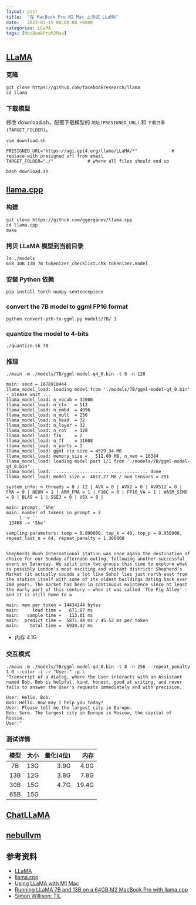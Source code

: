 ```yaml
---
layout: post
title:  "在 MacBook Pro M2 Max 上测试 LLaMA"
date:   2023-03-15 08:00:00 +0800
categories: LLaMA
tags: [MacBookProM2Max]
---
```


## [LLaMA](https://github.com/facebookresearch/llama)

### 克隆
```shell
git clone https://github.com/facebookresearch/llama
cd llama
```

### 下载模型
修改 download.sh，配置下载模型的 ```地址(PRESIGNED_URL)``` 和 ```下载目录(TARGET_FOLDER)```。
```shell
vim download.sh
```
```
PRESIGNED_URL="https://agi.gpt4.org/llama/LLaMA/*"             # replace with presigned url from email
TARGET_FOLDER="./"             # where all files should end up
```

```shell
bash download.sh
```

## [llama.cpp](https://github.com/ggerganov/llama.cpp)

### 构建
```shell
git clone https://github.com/ggerganov/llama.cpp
cd llama.cpp
make
```

### 拷贝 LLaMA 模型到当前目录
```shell
ls ./models
65B 30B 13B 7B tokenizer_checklist.chk tokenizer.model
```

### 安装 Python 依赖
```shell
pip install torch numpy sentencepiece
```

### convert the 7B model to ggml FP16 format
```shell
python convert-pth-to-ggml.py models/7B/ 1
```

### quantize the model to 4-bits
```shell
./quantize.sh 7B
```

### 推理
```shell
./main -m ./models/7B/ggml-model-q4_0.bin -t 8 -n 128
```
```
main: seed = 1678918444
llama_model_load: loading model from './models/7B/ggml-model-q4_0.bin' - please wait ...
llama_model_load: n_vocab = 32000
llama_model_load: n_ctx   = 512
llama_model_load: n_embd  = 4096
llama_model_load: n_mult  = 256
llama_model_load: n_head  = 32
llama_model_load: n_layer = 32
llama_model_load: n_rot   = 128
llama_model_load: f16     = 2
llama_model_load: n_ff    = 11008
llama_model_load: n_parts = 1
llama_model_load: ggml ctx size = 4529.34 MB
llama_model_load: memory_size =   512.00 MB, n_mem = 16384
llama_model_load: loading model part 1/1 from './models/7B/ggml-model-q4_0.bin'
llama_model_load: .................................... done
llama_model_load: model size =  4017.27 MB / num tensors = 291

system_info: n_threads = 8 / 12 | AVX = 0 | AVX2 = 0 | AVX512 = 0 | FMA = 0 | NEON = 1 | ARM_FMA = 1 | F16C = 0 | FP16_VA = 1 | WASM_SIMD = 0 | BLAS = 1 | SSE3 = 0 | VSX = 0 | 

main: prompt: 'She'
main: number of tokens in prompt = 2
     1 -> ''
 13468 -> 'She'

sampling parameters: temp = 0.800000, top_k = 40, top_p = 0.950000, repeat_last_n = 64, repeat_penalty = 1.300000


Shepherds Bush International station was once again the destination of choice for our Sunday afternoon outing, following another successful event on Saturday. We split into two groups this time to explore what is possibly London's most exciting and vibrant district: Shepherd’s Market (it actually sounds a lot like Soho) lies just north-east from the station itself with some of its oldest buildings dating back over 200 years. The market has been in continuous existence since at least the early part of this century – when it was called 'The Pig Alley' - and it is still home to a

main: mem per token = 14434244 bytes
main:     load time =   671.87 ms
main:   sample time =   113.01 ms
main:  predict time =  5871.94 ms / 45.52 ms per token
main:    total time =  6939.42 ms
```
* 内存 4.1G

### 交互模式
```shell
./main -m ./models/7B/ggml-model-q4_0.bin -t 8 -n 256 --repeat_penalty 1.0 --color -i -r "User:" -p \
"Transcript of a dialog, where the User interacts with an Assistant named Bob. Bob is helpful, kind, honest, good at writing, and never fails to answer the User's requests immediately and with precision.

User: Hello, Bob.
Bob: Hello. How may I help you today?
User: Please tell me the largest city in Europe.
Bob: Sure. The largest city in Europe is Moscow, the capital of Russia.
User:"
```

### 测试详情
| 模型  | 大小 | 量化(4位) | 内存   |
| :--: | ---: | -------: | ----: |
|  7B  | 13G  |     3.9G |  4.0G |
| 13B  | 12G  |     3.8G |  7.8G |
| 30B  | 15G  |     4.7G | 19.4G |
| 65B  | 15G  |          |       |


## [ChatLLaMA](https://github.com/nebuly-ai/nebullvm/tree/main/apps/accelerate/chatllama)
## [nebullvm](https://github.com/nebuly-ai/nebullvm)


## 参考资料
* [LLaMA](https://github.com/facebookresearch/llama)
* [llama.cpp](https://github.com/ggerganov/llama.cpp)
* [Using LLaMA with M1 Mac](https://dev.l1x.be/posts/2023/03/12/using-llama-with-m1-mac/)
* [Running LLaMA 7B and 13B on a 64GB M2 MacBook Pro with llama.cpp](https://til.simonwillison.net/llms/llama-7b-m2)
* [Simon Willison: TIL](https://til.simonwillison.net/)
